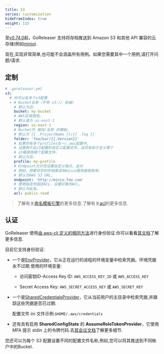 ```yaml
---
title: S3
series: customization
hideFromIndex: true
weight: 115
---
```


至[v0.74.0](https://github.com/goreleaser/goreleaser/releases/tag/v0.74.0)起，GoReleaser 支持将存档推送到 Amazon S3 和其他 API 兼容的云存储(例如[minio][]).

[minio]: https://www.minio.io

现在,实现非常简单,也可能不会涵盖所有用例。如果您需要其中一个用例,请打开问题/请求.

## 定制

```yaml
# .goreleaser.yml
s3:
  # 你可以有多个s3配置
  - # Bucket名称（不带 s3:// 前缀）
    # 默认为空。
    bucket: my-bucket
    # AWS区域使用。
    # 默认值为 us-east-1
    region: us-east-1
    # Bucket内 路径/名称 的模板。
    # 默认为`{{ .ProjectName }}/{{ .Tag }}`
    folder: 'foo/bar/{{.Version}}'
    # 如果你有多个profiles在〜/.aws配置中, 
    # 设置用于此s3配置的自定义配置文件。这将有助于定义哪个
    # s3桶使用哪个配置文件。
    # 默认为空。
    profile: my-profile
    # Endpoint允许您设置自定义端点，这对
    # 例如，想要将您的存档推送到minio服务器很有用。
    # 默认为AWS S3 URL。
    endpoint: 'http://minio.foo.com'
    # 使用指定的固定ACL，设置对象的ACL。
    # 默认为私有。
    acl: public-read
```

> 了解有关[命名模板引擎](/templates)的更多信息.了解有关[acl](https://docs.aws.amazon.com/AmazonS3/latest/API/RESTObjectPUTacl.html)的更多信息.

## 认证

GoReleaser 使用[由 aws-cli 定义的相同方法][auth]进行身份验证.你可以看看[其文档][auth]了解更多信息.

目前它支持身份验证:

- 一个是[EnvProvider][envprovider]，它从正在运行的进程的环境变量中检索凭据。环境凭据永不过期.使用的环境变量:

  - 访问密钥ID-Access Key ID: `AWS_ACCESS_KEY_ID` 或 `AWS_ACCESS_KEY`

  - Secret Access Key: `AWS_SECRET_ACCESS_KEY` 或 `AWS_SECRET_KEY`

- 一个是[SharedCredentialsProvider][sharedcredentialsprovider]，它从当前用户的主目录中检索凭据,并跟踪这些凭据是否已过期.

  配置文件 ini 文件示例:`$HOME/.aws/credentials`

- 还有具有启用 **SharedConfigState** 的 **AssumeRoleTokenProvider**，它使用 MFA 提示 stdin 上的令牌代码.去[其会议文档][session]了解更多细节.

您还可以为每个 S3 配置设置不同的配置文件名称,例如,您可以将其推送到不同帐户中的Bucket.

[auth]: https://docs.aws.amazon.com/cli/latest/userguide/cli-chap-getting-started.html
[envprovider]: https://docs.aws.amazon.com/sdk-for-go/api/aws/credentials/#EnvProvider
[sharedcredentialsprovider]: https://docs.aws.amazon.com/sdk-for-go/api/aws/credentials/#SharedCredentialsProvider
[session]: https://docs.aws.amazon.com/sdk-for-go/api/aws/session/
